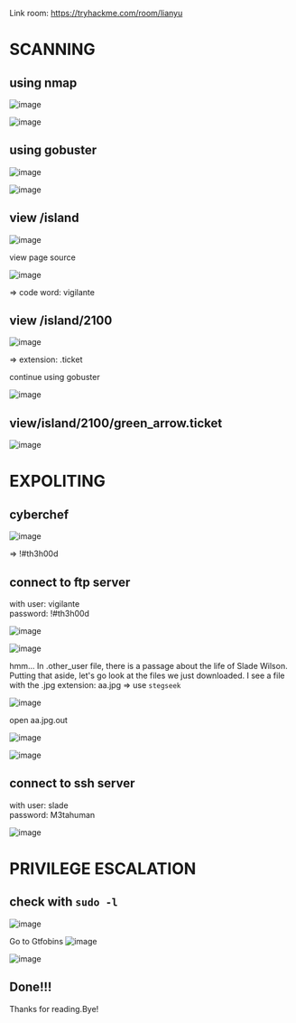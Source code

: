 Link room: https://tryhackme.com/room/lianyu
# SCANNING
## using nmap
![image](https://github.com/nguyenngocdung18/tryhackme/assets/134156226/210816b7-68fa-42d0-88da-370aa79dcb25)

![image](https://github.com/nguyenngocdung18/tryhackme/assets/134156226/6af816a2-8f29-4e9d-86c5-0c70458c7753)

## using gobuster
![image](https://github.com/nguyenngocdung18/tryhackme/assets/134156226/55308f0c-9372-44ca-835f-ea698fb77859)

![image](https://github.com/nguyenngocdung18/tryhackme/assets/134156226/c87a97c5-a90e-4a3e-a167-5ed5f75d0a1b)

## view /island
![image](https://github.com/nguyenngocdung18/tryhackme/assets/134156226/9f37d3fc-f687-49f6-9302-3a0942da5ad7)

view page source

![image](https://github.com/nguyenngocdung18/tryhackme/assets/134156226/367b0ca6-1407-42c7-8e8f-c5fb5c45e92b)

=> code word: vigilante
## view /island/2100
![image](https://github.com/nguyenngocdung18/tryhackme/assets/134156226/2c18d82f-f5d1-42d8-8ecc-9885064949aa)

=> extension: .ticket

continue using gobuster

![image](https://github.com/nguyenngocdung18/tryhackme/assets/134156226/02a1dff9-6b78-4d1d-a96c-54b9f2b55764)
## view/island/2100/green_arrow.ticket
![image](https://github.com/nguyenngocdung18/tryhackme/assets/134156226/6a7d588b-ba90-4ccb-9705-7729829e27d9)

# EXPOLITING
## cyberchef
![image](https://github.com/nguyenngocdung18/tryhackme/assets/134156226/ef01c794-760a-4e0e-91aa-6b7c298a6795)

=> !#th3h00d
## connect to ftp server
with user: vigilante
<br>      password: !#th3h00d

![image](https://github.com/nguyenngocdung18/tryhackme/assets/134156226/7b7c1d08-906b-4315-8e56-0f047574e7a9)

![image](https://github.com/nguyenngocdung18/tryhackme/assets/134156226/94bdcae7-d46b-4654-837a-8415e77a1b2f)

hmm... In .other_user file, there is a passage about the life of Slade Wilson.
Putting that aside, let's go look at the files we just downloaded.
I see a file with the .jpg extension: aa.jpg => use ```stegseek```

![image](https://github.com/nguyenngocdung18/tryhackme/assets/134156226/5df12ad5-d8f0-40eb-b1c2-4c1125bbb10c)

open aa.jpg.out 

![image](https://github.com/nguyenngocdung18/tryhackme/assets/134156226/8cde5374-3397-4190-bbc6-afe77d8c5187)

![image](https://github.com/nguyenngocdung18/tryhackme/assets/134156226/60126561-cd71-4ade-8991-d3e79401f6d6)

## connect to ssh server
with user: slade
<br>      password: M3tahuman
     
![image](https://github.com/nguyenngocdung18/tryhackme/assets/134156226/395137ce-f29f-4069-bacc-de9a23f52424)

# PRIVILEGE ESCALATION
## check with ```sudo -l```
![image](https://github.com/nguyenngocdung18/tryhackme/assets/134156226/22f4a0c6-1157-4389-80e6-4461bc65cc14)

Go to Gtfobins 
![image](https://github.com/nguyenngocdung18/tryhackme/assets/134156226/b3b70fc8-6a19-4fc4-a630-3e9c3cc2da82)

![image](https://github.com/nguyenngocdung18/tryhackme/assets/134156226/4eda8d32-f1fb-44a2-9a0a-2fd71a715dd9)

## Done!!!
Thanks for reading.Bye!
